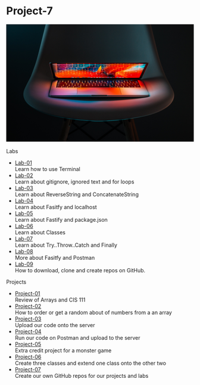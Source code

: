 # Project-7
![Tech](project7.jpg)

Labs
* [Lab-01](https://Alexs213.github.io/Lab-01)
  <br>Learn how to use Terminal
* [Lab-02](https://Alexs213.github.io/cit281-lab2)
   <br>Learn about gitignore, ignored text and for loops
* [Lab-03](https://Alexs213.github.io/cit281-lab3)
  <br>Learn about ReverseString and ConcatenateString
* [Lab-04](https://Alexs213.github.io/cit281-lab4)
  <br>Learn about Fasitfy and localhost
* [Lab-05](https://Alexs213.github.io/cit281-lab5)
  <br>Learn about Fastify and package.json
* [Lab-06](https://Alexs213.github.io/cit281-lab6)
  <br>Learn about Classes
* [Lab-07](https://Alexs213.github.io/cit281-lab7)
  <br>Learn about Try..Throw..Catch and Finally
* [Lab-08](https://Alexs213.github.io/cit281-lab8)
  <br>More about Fasitfy and Postman
* [Lab-09](https://Alexs213.github.io/cit281-lab9)
  <br>How to download, clone and create repos on GitHub.

Projects
* [Project-01](https://Alexs213.github.io/cit281-p1)
  <br>Review of Arrays and CIS 111
* [Project-02](https://Alexs213.github.io/cit281-p2)
  <br>How to order or get a random about of numbers from a an array
* [Project-03](https://Alexs213.github.io/cit281-p3)
  <br>Upload our code onto the server
* [Project-04](https://Alexs213.github.io/cit281-p4)
  <br>Run our code on Postman and upload to the server
* [Project-05](https://Alexs213.github.io/cit281-p5)
  <br>Extra credit project for a monster game
* [Project-06](https://Alexs213.github.io/cit281-p6)
  <br>Create three classes and extend one class onto the other two
* [Project-07](https://Alexs213.github.io/Project-7)
  <br>Create our own GitHub repos for our projects and labs
